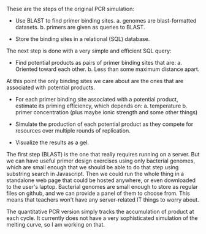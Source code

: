 

These are the steps of the original PCR simulation:

* Use BLAST to find primer binding sites.
    a. genomes are blast-formatted datasets.
    b. primers are given as queries to BLAST.

* Store the binding sites in a relational (SQL) database.

The next step is done with a very simple and efficient SQL query:

* Find potential products as pairs of primer binding sites that are:
    a. Oriented toward each other.
    b. Less than some maximum distance apart.

At this point the only binding sites we care about are the ones that are associated with potential products.

* For each primer binding site associated with a potential product, estimate its priming efficiency, which depends on:
    a. temperature
    b. primer concentration
    (plus maybe ionic strength and some other things)

* Simulate the production of each potential product as they compete for resources over multiple rounds of replication.

* Visualize the results as a gel.

The first step (BLAST) is the one that really requires running on a server. But we can have useful primer design exercises using only bacterial genomes, which are small enough that we should be able to do that step using substring search in Javascript. Then we could run the whole thing in a standalone web page that could be hosted anywhere, or even downloaded to the user's laptop. Bacterial genomes are small enough to store as regular files on github, and we can provide a panel of them to choose from. This means that teachers won't have any server-related IT things to worry about.


The quantitative PCR version simply tracks the accumulation of product at each cycle. It currently does not have a very sophisticated simulation of the melting curve, so I am working on that.

